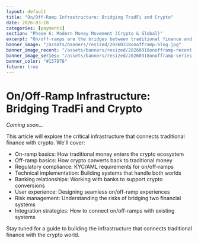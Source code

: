 ```yaml
---
layout: default
title: "On/Off-Ramp Infrastructure: Bridging TradFi and Crypto"
date: 2026-03-18
categories: [payments]
section: "Phase 6: Modern Money Movement (Crypto & Global)"
excerpt: "On/off-ramps are the bridges between traditional finance and crypto. Learn how to build and integrate with these critical infrastructure pieces."
banner_image: "/assets/banners/resized/20260318onofframp-blog.jpg"
banner_image_recent: "/assets/banners/resized/20260318onofframp-recent.jpg"
banner_image_series: "/assets/banners/resized/20260318onofframp-series.jpg"
banner_color: "#157878"
future: true
---
```


# On/Off-Ramp Infrastructure: Bridging TradFi and Crypto

*Coming soon...*

This article will explore the critical infrastructure that connects traditional finance with crypto. We'll cover:

- On-ramp basics: How traditional money enters the crypto ecosystem
- Off-ramp basics: How crypto converts back to traditional money
- Regulatory compliance: KYC/AML requirements for on/off-ramps
- Technical implementation: Building systems that handle both worlds
- Banking relationships: Working with banks to support crypto conversions
- User experience: Designing seamless on/off-ramp experiences
- Risk management: Understanding the risks of bridging two financial systems
- Integration strategies: How to connect on/off-ramps with existing systems

Stay tuned for a guide to building the infrastructure that connects traditional finance with the crypto world.

